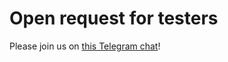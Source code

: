 # Open request for testers

Please join us on [this Telegram chat](https://t.me/joinchat/BwOvOxxgK59GmRoZ2_sM0w)!
